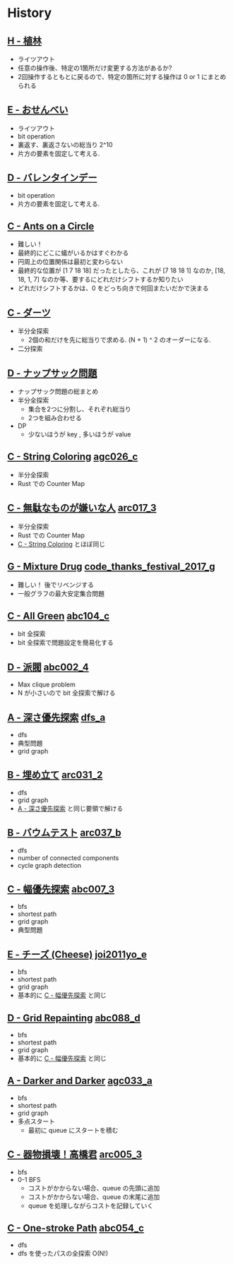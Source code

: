 # History

## [H - 植林](https://atcoder.jp/contests/kupc2012/tasks/kupc2012_8)

* ライツアウト
* 任意の操作後、特定の1箇所だけ変更する方法があるか?
* 2回操作するともとに戻るので、特定の箇所に対する操作は 0 or 1 にまとめられる

## [E - おせんべい](https://atcoder.jp/contests/joi2008yo/tasks/joi2008yo_e)

* ライツアウト
* bit operation
* 裏返す、裏返さないの総当り 2^10
* 片方の要素を固定して考える.

## [D - バレンタインデー](https://atcoder.jp/contests/abc018/tasks/abc018_4)

* bit operation
* 片方の要素を固定して考える.

## [C - Ants on a Circle](https://atcoder.jp/contests/agc013/tasks/agc013_c)

* 難しい！
* 最終的にどこに蟻がいるかはすぐわかる
* 円周上の位置関係は最初と変わらない
* 最終的な位置が [1 7 18 18] だったとしたら、これが [7 18 18 1] なのか, [18, 18, 1, 7] なのか等、要するにどれだけシフトするか知りたい
* どれだけシフトするかは、0 をどっち向きで何回またいだかで決まる

## [C - ダーツ](https://atcoder.jp/contests/joi2008ho/tasks/joi2008ho_c)

* 半分全探索
  * 2個の和だけを先に総当りで求める. (N + 1) ^ 2 のオーダーになる.
* 二分探索

## [D - ナップサック問題](https://atcoder.jp/contests/abc032/tasks/abc032_d)

* ナップサック問題の総まとめ
* 半分全探索
  * 集合を2つに分割し、それぞれ総当り
  * 2つを組み合わせる
* DP
  * 少ないほうが key , 多いほうが value
  
## [C - String Coloring](https://atcoder.jp/contests/agc026/tasks/agc026_c) [agc026_c](./src/bin/agc026_c.rs)

* 半分全探索
* Rust での Counter Map

## [C - 無駄なものが嫌いな人](https://atcoder.jp/contests/arc017/tasks/arc017_3) [arc017_3](./src/bin/arc017_3.rs)

* 半分全探索
* Rust での Counter Map
* [C - String Coloring](https://atcoder.jp/contests/agc026/tasks/agc026_c) とほぼ同じ

## [G - Mixture Drug](https://atcoder.jp/contests/code-thanks-festival-2017/tasks/code_thanks_festival_2017_g) [code_thanks_festival_2017_g](./src/bin/code_thanks_festival_2017_g.rs)

* 難しい！ 後でリベンジする
* 一般グラフの最大安定集合問題

## [C - All Green](https://atcoder.jp/contests/abc104/tasks/abc104_c) [abc104_c](./src/bin/abc104_c.rs)

* bit 全探索
* bit 全探索で問題設定を簡易化する

## [D - 派閥](https://atcoder.jp/contests/abc002/tasks/abc002_4) [abc002_4](./src/bin/abc002_4.rs)

* Max clique problem
* N が小さいので bit 全探索で解ける

## [A - 深さ優先探索](https://atcoder.jp/contests/atc001/tasks/dfs_a) [dfs_a](./src/bin/dfs_a.rs)

* dfs
* 典型問題
* grid graph

## [B - 埋め立て](https://atcoder.jp/contests/arc031/tasks/arc031_2) [arc031_2](./src/bin/arc031_2.rs)

* dfs
* grid graph
* [A - 深さ優先探索](https://atcoder.jp/contests/atc001/tasks/dfs_a) と同じ要領で解ける

## [B - バウムテスト](https://atcoder.jp/contests/arc037/tasks/arc037_b) [arc037_b](./src/bin/arc037_b.rs)

* dfs
* number of connected components
* cycle graph detection

## [C - 幅優先探索](https://atcoder.jp/contests/abc007/tasks/abc007_3) [abc007_3](./src/bin/abc007_3.rs)

* bfs
* shortest path
* grid graph
* 典型問題

## [E - チーズ (Cheese)](https://atcoder.jp/contests/joi2011yo/tasks/joi2011yo_e) [joi2011yo_e](./src/bin/joi2011yo_e.rs)

* bfs
* shortest path
* grid graph
* 基本的に [C - 幅優先探索](https://atcoder.jp/contests/abc007/tasks/abc007_3) と同じ

## [D - Grid Repainting](https://atcoder.jp/contests/abc088/tasks/abc088_d) [abc088_d](./src/bin/abc088_d.rs)

* bfs
* shortest path
* grid graph
* 基本的に [C - 幅優先探索](https://atcoder.jp/contests/abc007/tasks/abc007_3) と同じ

## [A - Darker and Darker](https://atcoder.jp/contests/agc033/tasks/agc033_a) [agc033_a](./src/bin/agc033_a.rs)

* bfs
* shortest path
* grid graph
* 多点スタート
  * 最初に queue にスタートを積む

## [C - 器物損壊！高橋君](https://atcoder.jp/contests/arc005/tasks/arc005_3) [arc005_3](./src/bin/arc005_3.rs)

* bfs
* 0-1 BFS
  * コストがかからない場合、queue の先頭に追加
  * コストがかからない場合、queue の末尾に追加
  * queue を処理しながらコストを記録していく
  
## [C - One-stroke Path](https://atcoder.jp/contests/abc054/tasks/abc054_c) [abc054_c](./src/bin/abc054_c.rs)

* dfs
* dfs を使ったパスの全探索 O(N!)
